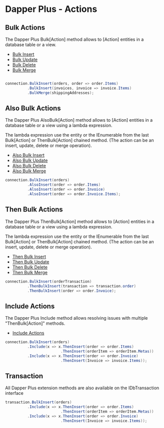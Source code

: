 # Dapper Plus - Actions

## Bulk Actions
The Dapper Plus Bulk[Action] method allows to [Action] entities in a database table or a view.

 - [Bulk Insert](/bulk-insert)
 - [Bulk Update](/bulk-update)
 - [Bulk Delete](/bulk-delete)
 - [Bulk Merge](/bulk-merge)


```csharp

connection.BulkInsert(orders, order => order.Items)
          .BulkInsert(invoices, invoice => invoice.Items)
          .BulkMerge(shippingAddresses);

```

## Also Bulk Actions

The Dapper Plus AlsoBulk[Action] method allows to [Action] entities in a database table or a view using a lambda expression.

The lambda expression use the entity or the IEnumerable from the last Bulk[Action] or ThenBulk[Action] chained method. (The action can be an insert, update, delete or merge operation).

 - [Also Bulk Insert](/also-bulk-insert)
 - [Also Bulk Update](/also-bulk-update)
 - [Also Bulk Delete](/also-bulk-delete)
 - [Also Bulk Merge](/also-bulk-merge)


```csharp
connection.BulkInsert(orders)
          .AlsoInsert(order => order.Items)
          .AlsoInsert(order => order.Invoice)
          .AlsoInsert(order => order.Invoice.Items);
```

## Then Bulk Actions

The Dapper Plus ThenBulk[Action] method allows to [Action] entities in a database table or a view using a lambda expression.

The lambda expression use the entity or the IEnumerable from the last Bulk[Action] or ThenBulk[Action] chained method. (The action can be an insert, update, delete or merge operation).

 - [Then Bulk Insert](/then-bulk-insert)
 - [Then Bulk Update](/then-bulk-update)
 - [Then Bulk Delete](/then-bulk-delete)
 - [Then Bulk Merge](/then-bulk-merge)


```csharp
connection.BulkInsert(orderTransaction)
          .ThenBulkInsert(transaction => transaction.order)
          .ThenBulkInsert(order => order.Invoice);

```

## Include Actions

The Dapper Plus Include method allows resolving issues with multiple "ThenBulk[Action]" methods.

 - [Include Actions](/include-actions)


```csharp
connection.BulkInsert(orders)
          .Include(x => x.ThenInsert(order => order.Items)
                         .ThenInsert(orderItem => orderItem.Metas))
          .Include(x => x.ThenInsert(order => order.Invoice)
                         .ThenInsert(Invoice => invoice.Items));
```

## Transaction

All Dapper Plus extension methods are also available on the IDbTransaction interface


```csharp
transaction.BulkInsert(orders)
          .Include(x => x.ThenInsert(order => order.Items)
                         .ThenInsert(orderItem => orderItem.Metas))
          .Include(x => x.ThenInsert(order => order.Invoice)
                         .ThenInsert(Invoice => invoice.Items));
```
